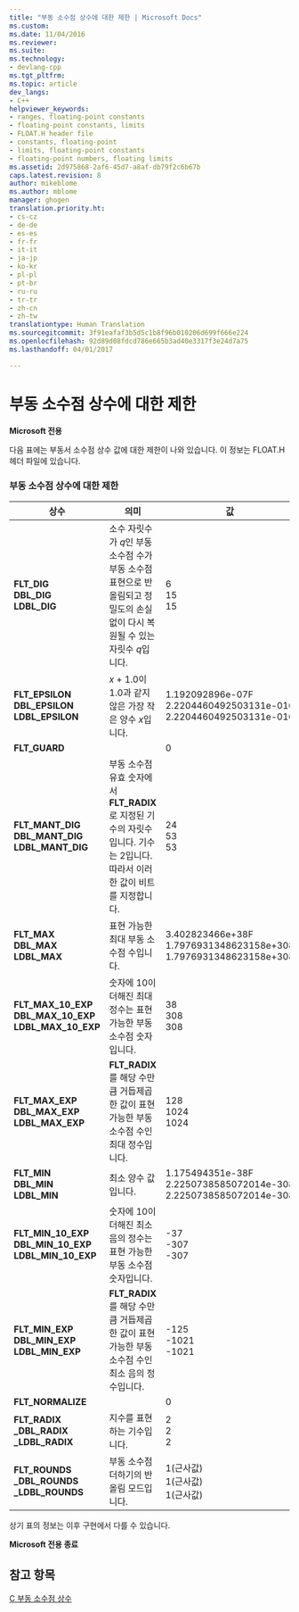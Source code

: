 ```yaml
---
title: "부동 소수점 상수에 대한 제한 | Microsoft Docs"
ms.custom: 
ms.date: 11/04/2016
ms.reviewer: 
ms.suite: 
ms.technology:
- devlang-cpp
ms.tgt_pltfrm: 
ms.topic: article
dev_langs:
- C++
helpviewer_keywords:
- ranges, floating-point constants
- floating-point constants, limits
- FLOAT.H header file
- constants, floating-point
- limits, floating-point constants
- floating-point numbers, floating limits
ms.assetid: 2d975868-2af6-45d7-a8af-db79f2c6b67b
caps.latest.revision: 8
author: mikeblome
ms.author: mblome
manager: ghogen
translation.priority.ht:
- cs-cz
- de-de
- es-es
- fr-fr
- it-it
- ja-jp
- ko-kr
- pl-pl
- pt-br
- ru-ru
- tr-tr
- zh-cn
- zh-tw
translationtype: Human Translation
ms.sourcegitcommit: 3f91eafaf3b5d5c1b8f96b010206d699f666e224
ms.openlocfilehash: 92d89d08fdcd786e665b3ad40e3317f3e24d7a75
ms.lasthandoff: 04/01/2017

---
```

# <a name="limits-on-floating-point-constants"></a>부동 소수점 상수에 대한 제한
**Microsoft 전용**  
  
 다음 표에는 부동서 소수점 상수 값에 대한 제한이 나와 있습니다. 이 정보는 FLOAT.H 헤더 파일에 있습니다.  
  
### <a name="limits-on-floating-point-constants"></a>부동 소수점 상수에 대한 제한  
  
|상수|의미|값|  
|--------------|-------------|-----------|  
|**FLT_DIG**<br />**DBL_DIG**<br />**LDBL_DIG**|소수 자릿수가 *q*인 부동 소수점 수가 부동 소수점 표현으로 반올림되고 정밀도의 손실 없이 다시 복원될 수 있는 자릿수 *q*입니다.|6<br />15<br />15|  
|**FLT_EPSILON**<br />**DBL_EPSILON**<br />**LDBL_EPSILON**|*x* + 1.0이 1.0과 같지 않은 가장 작은 양수 *x*입니다.|1.192092896e-07F<br />2.2204460492503131e-016<br />2.2204460492503131e-016|  
|**FLT_GUARD**||0|  
|**FLT_MANT_DIG**<br />**DBL_MANT_DIG**<br />**LDBL_MANT_DIG**|부동 소수점 유효 숫자에서 **FLT_RADIX**로 지정된 기수의 자릿수입니다. 기수는 2입니다. 따라서 이러한 값이 비트를 지정합니다.|24<br />53<br />53|  
|**FLT_MAX**<br />**DBL_MAX**<br />**LDBL_MAX**|표현 가능한 최대 부동 소수점 수입니다.|3.402823466e+38F<br />1.7976931348623158e+308<br />1.7976931348623158e+308|  
|**FLT_MAX_10_EXP**<br />**DBL_MAX_10_EXP**<br />**LDBL_MAX_10_EXP**|숫자에 10이 더해진 최대 정수는 표현 가능한 부동 소수점 숫자입니다.|38<br />308<br />308|  
|**FLT_MAX_EXP**<br />**DBL_MAX_EXP**<br />**LDBL_MAX_EXP**|**FLT_RADIX**를 해당 수만큼 거듭제곱한 값이 표현 가능한 부동 소수점 수인 최대 정수입니다.|128<br />1024<br />1024|  
|**FLT_MIN**<br />**DBL_MIN**<br />**LDBL_MIN**|최소 양수 값입니다.|1.175494351e-38F<br />2.2250738585072014e-308<br />2.2250738585072014e-308|  
|**FLT_MIN_10_EXP**<br />**DBL_MIN_10_EXP**<br />**LDBL_MIN_10_EXP**|숫자에 10이 더해진 최소 음의 정수는 표현 가능한 부동 소수점 숫자입니다.|-37<br />-307<br />-307|  
|**FLT_MIN_EXP**<br />**DBL_MIN_EXP**<br />**LDBL_MIN_EXP**|**FLT_RADIX**를 해당 수만큼 거듭제곱한 값이 표현 가능한 부동 소수점 수인 최소 음의 정수입니다.|-125<br />-1021<br />-1021|  
|**FLT_NORMALIZE**||0|  
|**FLT_RADIX**<br />**_DBL_RADIX**<br />**_LDBL_RADIX**|지수를 표현하는 기수입니다.|2<br />2<br />2|  
|**FLT_ROUNDS**<br />**_DBL_ROUNDS**<br />**_LDBL_ROUNDS**|부동 소수점 더하기의 반올림 모드입니다.|1(근사값)<br />1(근사값)<br />1(근사값)|  
  
 상기 표의 정보는 이후 구현에서 다를 수 있습니다.  
  
 **Microsoft 전용 종료**  
  
## <a name="see-also"></a>참고 항목  
 [C 부동 소수점 상수](../c-language/c-floating-point-constants.md)
